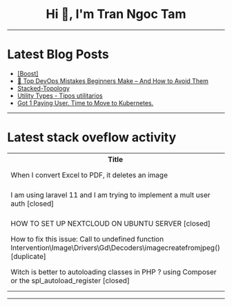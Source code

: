 <h1 align="center">Hi 👋, I'm Tran Ngoc Tam</h1>

---

# Latest Blog Posts 
<!-- BLOG-POST-LIST:START -->
- [[Boost]](https://dev.to/valariebd94/-2bm8)
- [🚨 Top DevOps Mistakes Beginners Make – And How to Avoid Them](https://dev.to/yash_sonawane25/top-devops-mistakes-beginners-make-and-how-to-avoid-them-18p0)
- [Stacked-Topology](https://dev.to/mohammed_banabila_3bc9e49/stacked-topology-34pf)
- [Utility Types - Tipos utilitarios](https://dev.to/luisfosg/utility-types-tipos-utilitarios-bba)
- [Got 1 Paying User. Time to Move to Kubernetes.](https://dev.to/shayy/got-1-paying-user-time-to-move-to-kubernetes-5825)
<!-- BLOG-POST-LIST:END -->

---

# Latest stack oveflow activity
<table>
  <tr><th>Title</th><th>Link</th></tr>
  <!-- STACKOVERFLOW:START --><tr><td>When I convert Excel to PDF, it deletes an image</td><td>https://stackoverflow.com/questions/79580111/when-i-convert-excel-to-pdf-it-deletes-an-image</td></tr><tr><td>I am using laravel 11 and I am trying to implement a mult user auth [closed]</td><td>https://stackoverflow.com/questions/79579850/i-am-using-laravel-11-and-i-am-trying-to-implement-a-mult-user-auth</td></tr><tr><td>HOW TO SET UP NEXTCLOUD ON UBUNTU SERVER [closed]</td><td>https://stackoverflow.com/questions/79579724/how-to-set-up-nextcloud-on-ubuntu-server</td></tr><tr><td>How to fix this issue: Call to undefined function Intervention\Image\Drivers\Gd\Decoders\imagecreatefromjpeg&lpar;&rpar; [duplicate]</td><td>https://stackoverflow.com/questions/79579623/how-to-fix-this-issue-call-to-undefined-function-intervention-image-drivers-gd</td></tr><tr><td>Witch is better to autoloading classes in PHP ? using Composer or the spl_autoload_register [closed]</td><td>https://stackoverflow.com/questions/79579621/witch-is-better-to-autoloading-classes-in-php-using-composer-or-the-spl-autolo</td></tr><!-- STACKOVERFLOW:END -->
</table>

---


